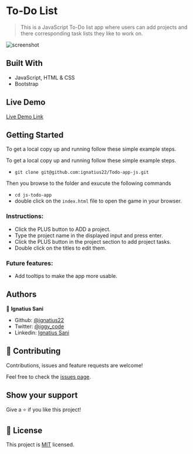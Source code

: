 # To-Do List

> This is a JavaScript To-Do list app where users can add projects and there corresponding task lists they like to work on.

![screenshot]()

## Built With

- JavaScript, HTML & CSS
- Bootstrap

## Live Demo

[Live Demo Link]( )


## Getting Started

To get a local copy up and running follow these simple example steps.

To get a local copy up and running follow these simple example steps.
- `git clone git@github.com:ignatius22/Todo-app-js.git`

Then you browse to the folder and exucute the following commands
- `cd js-todo-app`
- double click on the `index.html` file to open the game in your browser.

### Instructions:
- Click the PLUS button to ADD a project.
- Type the project name in the displayed input and press enter.
- Click the PLUS button in the project section to add project tasks.
- Double click on the titles to edit them.

### Future features:
- Add tooltips to make the app more usable.

## Authors

👤 **Ignatius Sani**

- Github: [@ignatius22](https://github.com/ignatius22)
- Twitter: [@iggy_code](https://twitter.com/iggy_code)
- Linkedin: [Ignatius Sani](https://www.linkedin.com/in/ignatiussani/)



## 🤝 Contributing

Contributions, issues and feature requests are welcome!

Feel free to check the [issues page](issues/).

## Show your support

Give a ⭐️ if you like this project!

## 📝 License

This project is [MIT](lic.url) licensed.
